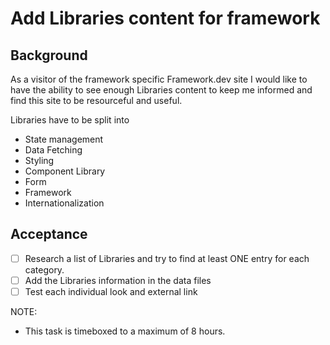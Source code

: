 # Add Libraries content for framework

## Background

As a visitor of the framework specific Framework.dev site I would like to have
the ability to see enough Libraries content to keep me informed and find this
site to be resourceful and useful.

Libraries have to be split into

- State management
- Data Fetching
- Styling
- Component Library
- Form
- Framework
- Internationalization

## Acceptance

- [ ] Research a list of Libraries and try to find at least ONE entry for each
      category.
- [ ] Add the Libraries information in the data files
- [ ] Test each individual look and external link

NOTE:

- This task is timeboxed to a maximum of 8 hours.
